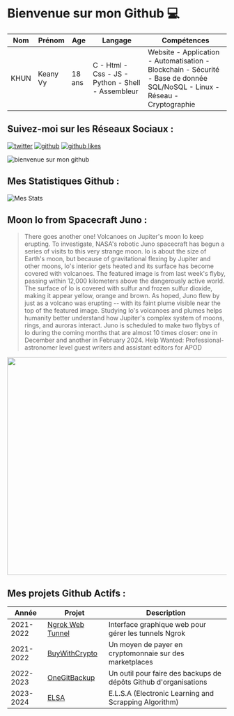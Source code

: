 # Bienvenue sur mon Github 💻
| Nom | Prénom | Age | Langage | Compétences |
|---  |---     |---  |---      |---
| KHUN | Keany Vy | 18 ans | C - Html - Css - JS - Python - Shell - Assembleur | Website - Application - Automatisation - Blockchain - Sécurité - Base de donnée SQL/NoSQL - Linux - Réseau - Cryptographie |

## Suivez-moi sur les Réseaux Sociaux :
[![twitter](https://img.shields.io/twitter/follow/thisiskeanyvy?style=social)](https://twitter.com/thisiskeanyvy)
[![github](https://img.shields.io/github/followers/thisiskeanyvy?style=social)](https://github.com/thisiskeanyvy?tab=followers)
[![github likes](https://img.shields.io/github/stars/thisiskeanyvy?style=social)](https://github.com/thisiskeanyvy)

![bienvenue sur mon github](https://thisiskeanyvy-hosting.pages.dev/banner.gif)

## Mes Statistiques Github :
![Mes Stats](https://github-readme-stats.vercel.app/api?username=thisiskeanyvy&show_icons=true&theme=radical)

## Moon Io from Spacecraft Juno :

> There goes another one!  Volcanoes on Jupiter's moon Io keep erupting. To investigate, NASA's robotic Juno spacecraft has begun a series of visits to this very strange moon. Io is about the size of Earth's moon, but because of gravitational flexing by Jupiter and other moons, Io's interior gets heated and its surface has become covered with volcanoes.  The featured image is from last week's flyby, passing within 12,000 kilometers above the dangerously active world. The surface of Io is covered with sulfur and frozen sulfur dioxide, making it appear yellow, orange and brown. As hoped, Juno flew by just as a volcano was erupting -- with its faint plume visible near the top of the featured image.  Studying Io's volcanoes and plumes helps humanity better understand how Jupiter's complex system of moons, rings, and auroras interact. Juno is scheduled to make two flybys of Io during the coming months that are almost 10 times closer: one in December and another in February 2024.   Help Wanted: Professional-astronomer level guest writers and assistant editors for APOD

<img src='https://apod.nasa.gov/apod/image/2310/IoFlyby_Juno_960.jpg' width="800" height="500"/>

## Mes projets Github Actifs :
| Année | Projet | Description |
|---   |---     |---          |
| 2021-2022 | [Ngrok Web Tunnel](https://github.com/thisiskeanyvy/ngrok-web-manager) | Interface graphique web pour gérer les tunnels Ngrok |
| 2021-2022 | [BuyWithCrypto](https://github.com/BuyWithCrypto) | Un moyen de payer en cryptomonnaie sur des marketplaces |
| 2022-2023 | [OneGitBackup](https://github.com/BuyWithCrypto/OneGitBackup) | Un outil pour faire des backups de dépôts Github d'organisations |
| 2023-2024 | [ELSA](https://github.com/thisiskeanyvy/ELSA) | E.L.S.A (Electronic Learning and Scrapping Algorithm) |